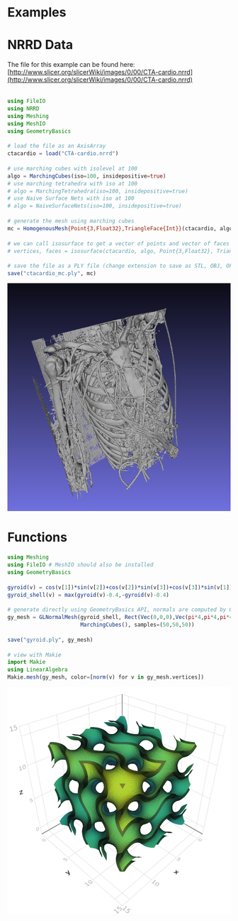 # Examples


# NRRD Data

The file for this example can be found here: [http://www.slicer.org/slicerWiki/images/0/00/CTA-cardio.nrrd](http://www.slicer.org/slicerWiki/images/0/00/CTA-cardio.nrrd)

```julia

using FileIO
using NRRD
using Meshing
using MeshIO
using GeometryBasics

# load the file as an AxisArray
ctacardio = load("CTA-cardio.nrrd")

# use marching cubes with isolevel at 100
algo = MarchingCubes(iso=100, insidepositive=true)
# use marching tetrahedra with iso at 100
# algo = MarchingTetrahedra(iso=100, insidepositive=true)
# use Naive Surface Nets with iso at 100
# algo = NaiveSurfaceNets(iso=100, insidepositive=true)

# generate the mesh using marching cubes
mc = HomogenousMesh{Point{3,Float32},TriangleFace{Int}}(ctacardio, algo)

# we can call isosurface to get a vector of points and vector of faces indexing to the points
# vertices, faces = isosurface(ctacardio, algo, Point{3,Float32}, TriangleFace{Int})

# save the file as a PLY file (change extension to save as STL, OBJ, OFF)
save("ctacardio_mc.ply", mc)
```

![cta cardio](./img/ctacardio.png)

# Functions

```julia
using Meshing
using FileIO # MeshIO should also be installed
using GeometryBasics

gyroid(v) = cos(v[1])*sin(v[2])+cos(v[2])*sin(v[3])+cos(v[3])*sin(v[1])
gyroid_shell(v) = max(gyroid(v)-0.4,-gyroid(v)-0.4)

# generate directly using GeometryBasics API, normals are computed by GeometryBasics
gy_mesh = GLNormalMesh(gyroid_shell, Rect(Vec(0,0,0),Vec(pi*4,pi*4,pi*4)),
                       MarchingCubes(), samples=(50,50,50))

save("gyroid.ply", gy_mesh)

# view with Makie
import Makie
using LinearAlgebra
Makie.mesh(gy_mesh, color=[norm(v) for v in gy_mesh.vertices])
```

![gyroid](./img/gyroid.png)
